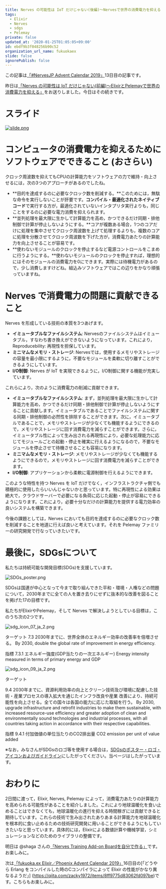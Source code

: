```yaml
---
title: Nerves の可能性は IoT だけじゃない(後編)〜Nervesで世界の消費電力を抑える
tags:
  - Elixir
  - Nerves
  - sdgs
  - Pelemay
private: false
updated_at: '2020-01-25T01:05:05+09:00'
id: ebdf9b3f048256b90c52
organization_url_name: fukuokaex
slide: false
ignorePublish: false
---
```

この記事は[「#NervesJP Advent Calendar 2019」](https://qiita.com/advent-calendar/2019/nervesjp)13日目の記事です。

昨日は[「Nerves の可能性は IoT だけじゃない(前編)〜ElixirとPelemayで世界の消費電力を抑える」](https://qiita.com/zacky1972/items/2c82a593fbb2e4c949d2)をお送りしました。今日はその続きです。

# スライド

[![slide.png](https://qiita-image-store.s3.ap-northeast-1.amazonaws.com/0/55223/9ad19330-78b7-65eb-9f53-0cc29ffb43be.png)
](https://speakerdeck.com/zacky1972/di-qiu-wen-nuan-hua-toelixir)

# コンピュータの消費電力を抑えるためにソフトウェアでできること (おさらい)

クロック周波数を抑えてもCPUの計算能力をソフトウェアの力で維持・向上させるには，次の3つのアプローチがあるのでしたね。

* **目的を達成するのに必要なクロック数を削減する。**このためには，無駄な命令を実行しないことが肝要です。**コンパイル・最適化されたネイティブコード**で実行する方が，最適化されていないインタプリタ実行よりも，同じことをするのに必要な電力消費を抑えられます。
* **並列処理を最大限に生かして計算能力を高め，かつできるだけ同期・排他制御で計算が停止しないようにする。**コアが複数ある場合，1つのコアだけに処理を集中させてクロック周波数を上げて処理するよりも，複数のコアに処理を分散させてクロック周波数を下げた方が，消費電力あたりの計算能力を向上させることが容易です。
* **使わないモジュールのクロックを停止するなど電源コントロールをこまめに行うようにする。**使わないモジュールのクロックを停止すれば，理想的にはそのモジュールの消費電力を0にできます。実際には待機電力があるので，少し消費しますけどね。組込みソフトウェアではこの辺りをかなり頑張っていますね。

# Nerves で消費電力の問題に貢献できること

Nerves を形成している技術の本質を3つあげます。

* **イミュータブルなファイルシステム**: Nervesのファイルシステムはイミュータブル，すなわち書き換えができないようになっています。これにより，Reproducebility: 再現性を担保しています。
* **ミニマムなメモリ・ストレージ**: Nervesでは，使用するメモリやストレージの容量を最小限にするように，不要なモジュールを柔軟に切り離すことができるようにしています。
* **I/O制御**: Nerves が IoT を実現できるように，I/O制御に関する機能が充実しています。

これらにより，次のように消費電力の削減に貢献できます。

* **イミュータブルなファイルシステム**: まず，並列処理を最大限に生かして計算能力を高め，かつできるだけ同期・排他制御で計算が停止しないようにすることに貢献します。イミュータブルであることでファイルシステムに関する同期・排他制御の必然性を排除することができます。次に，イミュータブルであることで，メモリやストレージが少なくても機能するようにできるので，メモリやストレージに回す消費電力を減らすことができます。さらに，イミュータブル性によって生み出される再現性により，必要な処理能力に応じてモジュールごとの起動・停止を確実に行えるようになるので，不要なモジュールを停止させて待機させることも容易になります。
* **ミニマムなメモリ・ストレージ**: メモリやストレージが少なくても機能するようにできるので，メモリやストレージに回す消費電力を減らすことができます。
* **I/O制御**: アプリケーションから柔軟に電源制御を行えるようにできます。

このような特性を持つ Nerves を IoT だけでなく，インフラストラクチャ側でも積極的に使用したらいいんじゃないかと思っています。特に再現性による効果は絶大で，クラウドサーバーで必要になる負荷に応じた起動・停止が容易にできるようになります。これにより，必要十分なだけの計算能力を提供する電力効率の良いシステムを構築できます。

今後の課題としては，Nerves においても目的を達成するのに必要なクロック数を削減することを地道に行えば良いと考えています。それを Pelemay ファミリーの研究開発で行なっていきたいです。

# 最後に，SDGsについて

私たちは持続可能な開発目標(SDGs)を支援しています。

![SDGs_poster.png](https://qiita-image-store.s3.ap-northeast-1.amazonaws.com/0/55223/fc60555c-9bf9-3e55-d894-901cbc60b5be.png)

SDGsは国連が中心となって今まで取り組んできた平和・環境・人権などの問題について，2030年までに全ての人を置き去りにせずに抜本的な改善を図ることを掲げた17の目標です。

私たちがElixirやPelemay，そして Nerves で解決しようとしている目標は，このうち次の2つです。

![sdg_icon_07_ja_2.png](https://qiita-image-store.s3.ap-northeast-1.amazonaws.com/0/55223/27746b6b-f734-7251-37c7-8d4dee75d6ce.png)

ターゲット
7.3 2030年までに、世界全体のエネルギー効率の改善率を倍増させる。
By 2030, double the global rate of improvement in energy efficiency.

指標
7.3.1 エネルギー強度(GDP当たりの一次エネルギー)
Energy intensity measured in terms of primary energy and GDP

![sdg_icon_09_ja_2.png](https://qiita-image-store.s3.ap-northeast-1.amazonaws.com/0/55223/d86a4348-25c5-e303-aeb2-40331dfcc32e.png)

ターゲット

9.4 2030年までに、資源利用効率の向上とクリーン技術及び環境に配慮した技術・産業プロセスの導入拡大を通じたインフラ改良や産業 改善により、持続可能性を向上させる。全ての国々は各国の能力に応じた取組を行う。
By 2030, upgrade infrastructure and retrofit industries to make them sustainable, with increased resource-use efficiency and greater adoption of clean and environmentally sound technologies and industrial processes, with all countries taking action in accordance with their respective capabilities.

指標
9.4.1 付加価値の単位当たりのCO2排出量
CO2 emission per unit of value added

※なお，みなさんがSDGsのロゴ等を使用する場合は，[SDGsのポスター・ロゴ・アイコンおよびガイドライン](https://www.unic.or.jp/activities/economic_social_development/sustainable_development/2030agenda/sdgs_logo/)にしたがってください。当ページはしたがっています。

# おわりに

2日間に渡って，Elixir, Nerves, Pelemay によって，消費電力あたりの計算能力を高められる可能性があることを紹介しました。これにより地球温暖化を食い止めることはできなくても，地球温暖化の進行を抑える時間稼ぎには貢献できると期待しています。これらの技術で生み出されたありあまる計算能力を地球温暖化を根本的に食い止めるための技術研究開発に用いることができるようにもしていきたいなと思っています。具体的には，Elixirによる数値計算や機械学習，シミュレーションなどのためのライブラリの整備です。

明日は @shaga さんの[「Nerves Training Add-on Boardを自分で作る」](https://qiita.com/shaga/items/8f93c347ba3f1dd43638)です。お楽しみに。

次は[「fukuoka.ex Elixir／Phoenix Advent Calendar 2019」](https://qiita.com/advent-calendar/2019/fukuokaex)16日目の[「どうやら Erlang をコンパイルした時のCコンパイラによって Elixir の性能がかなり異なるようだ」]
(https://qiita.com/zacky1972/items/8ff9775d83062fd097be)です。こちらもお楽しみに。
